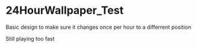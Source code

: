 # 24HourWallpaper_Test
Basic design to make sure it changes once per hour to a differrent position

Still playing too fast
